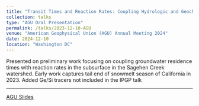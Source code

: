 ```yaml
---
title: "Transit Times and Reaction Rates: Coupling Hydrologic and Geochemical Perspectives in a Montane Watershed in the Central Sierra Nevada"
collection: talks
type: "AGU Oral Presentation"
permalink: /talks/2023-12-10-AGU
venue: "American Geophysical Union (AGU) Annual Meeting 2024"
date: 2024-12-10
location: "Washington DC"
---
```


Presented on preliminary work focusing on coupling groundwater residence times with reaction rates in the subsurface in the Sagehen Creek watershed. Early work captures tail end of snowmelt season of California in 2023. Added Ge/Si tracers not included in the IPGP talk

---
[AGU Slides](/files/AGU24_V2.pdf)